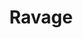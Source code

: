 ---
title: "Ravage"

domain:
  grantedPower: |
    You cast harming spells (such as the inflict spells) at +1 caster level.
  spells: |
     1. {% spell_link inflict-light-wounds %}
     1. {% spell_link inflict-moderate-wounds %}
     1. {% spell_link inflict-serious-wounds %}
     1. {% spell_link inflict-critical-wounds %}
     1. {% spell_link inflict-light-wounds-mass %}
     1. {% spell_link harm %}
     1. {% spell_link destruction %}
     1. {% spell_link inflict-critical-wounds-mass %}
     1. {% spell_link harm-mass %}
---